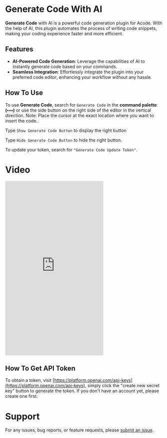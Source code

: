 # Generate Code With AI

**Generate Code** with AI is a powerful code generation plugin for Acode. With the help of AI, this plugin automates the process of writing code snippets, making your coding experience faster and more efficient.

## Features
- **AI-Powered Code Generation**: Leverage the capabilities of AI to instantly generate code based on your commands.
- **Seamless Integration**: Effortlessly integrate the plugin into your preferred code editor, enhancing your workflow without any hassle.

## How To Use
To use **Generate Code**, search for `Generate Code` in the **command palette (•••)** or use the side button on the right side of the editor in the vertical direction. Note: Place the cursor at the exact location where you want to insert the code..

Type `Show Generate Code Button` to display the right button

Type `Hide Generate Code Button` to hide the right button.

To update your token, search for `"Generate Code Update Token"`.

# Video
<iframe width="315" height="560"
src="https://youtube.com/embed/wd-tziDcsYQ"
title="YouTube video player" frameborder="0"
allow="accelerometer; autoplay; clipboard-write; encrypted-media;
gyroscope; picture-in-picture;
web-share"
allowfullscreen></iframe>

## How To Get API Token
To obtain a token, visit [https://platform.openai.com/api-keys](https://platform.openai.com/api-keys), simply click the "create new secret key" button to generate the token. If you don't have an account yet, please create one first.

# Support
For any issues, bug reports, or feature requests, please [submit an issue](https://gothub.com/dikidjatar/acode-plugin-generate_token).
